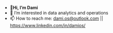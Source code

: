 - 👋**Hi, I’m Dami**
- 👀 I’m interested in data analytics and operations
- 📫 How to reach me: dami.os@outlook.com || https://www.linkedin.com/in/damios/ 

<!---
dami-os/dami-os is a ✨ special ✨ repository because its `README.md` (this file) appears on your GitHub profile.
You can click the Preview link to take a look at your changes.
--->
